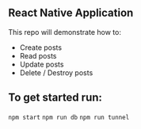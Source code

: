 ## React Native Application ##


This repo will demonstrate how to:
- Create posts
- Read posts
- Update posts
- Delete / Destroy posts


## To get started run: ##
`npm start`
`npm run db`
`npm run tunnel`